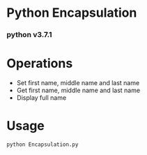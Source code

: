 # Python Encapsulation  
### python v3.7.1  

# Operations  

* Set first name, middle name and last name  
* Get first name, middle name and last name  
* Display full name  

  
# Usage  
```
python Encapsulation.py  
```

